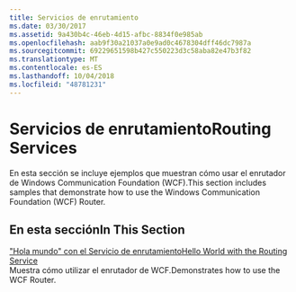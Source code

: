 ```yaml
---
title: Servicios de enrutamiento
ms.date: 03/30/2017
ms.assetid: 9a430b4c-46eb-4d15-afbc-8834f0e985ab
ms.openlocfilehash: aab9f30a21037a0e9ad0c4678304dff46dc7987a
ms.sourcegitcommit: 69229651598b427c550223d3c58aba82e47b3f82
ms.translationtype: MT
ms.contentlocale: es-ES
ms.lasthandoff: 10/04/2018
ms.locfileid: "48781231"
---
```

# <a name="routing-services"></a><span data-ttu-id="6773c-102">Servicios de enrutamiento</span><span class="sxs-lookup"><span data-stu-id="6773c-102">Routing Services</span></span>
<span data-ttu-id="6773c-103">En esta sección se incluye ejemplos que muestran cómo usar el enrutador de Windows Communication Foundation (WCF).</span><span class="sxs-lookup"><span data-stu-id="6773c-103">This section includes samples that demonstrate how to use the Windows Communication Foundation (WCF) Router.</span></span>  
  
## <a name="in-this-section"></a><span data-ttu-id="6773c-104">En esta sección</span><span class="sxs-lookup"><span data-stu-id="6773c-104">In This Section</span></span>  
 [<span data-ttu-id="6773c-105">"Hola mundo" con el Servicio de enrutamiento</span><span class="sxs-lookup"><span data-stu-id="6773c-105">Hello World with the Routing Service</span></span>](../../../../docs/framework/wcf/samples/hello-world-with-the-routing-service.md)  
 <span data-ttu-id="6773c-106">Muestra cómo utilizar el enrutador de WCF.</span><span class="sxs-lookup"><span data-stu-id="6773c-106">Demonstrates how to use the WCF Router.</span></span>

